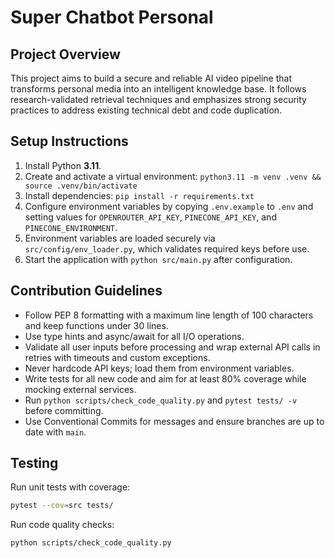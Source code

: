 # Super Chatbot Personal

## Project Overview
This project aims to build a secure and reliable AI video pipeline that transforms
personal media into an intelligent knowledge base. It follows research-validated
retrieval techniques and emphasizes strong security practices to address existing
technical debt and code duplication.

## Setup Instructions
1. Install Python **3.11**.
2. Create and activate a virtual environment:
   `python3.11 -m venv .venv && source .venv/bin/activate`
3. Install dependencies:
   `pip install -r requirements.txt`
4. Configure environment variables by copying `.env.example` to `.env` and
   setting values for `OPENROUTER_API_KEY`, `PINECONE_API_KEY`, and
   `PINECONE_ENVIRONMENT`.
5. Environment variables are loaded securely via `src/config/env_loader.py`,
   which validates required keys before use.
6. Start the application with `python src/main.py` after configuration.

## Contribution Guidelines
- Follow PEP 8 formatting with a maximum line length of 100 characters and keep
  functions under 30 lines.
- Use type hints and async/await for all I/O operations.
- Validate all user inputs before processing and wrap external API calls in
  retries with timeouts and custom exceptions.
- Never hardcode API keys; load them from environment variables.
- Write tests for all new code and aim for at least 80% coverage while mocking
  external services.
- Run `python scripts/check_code_quality.py` and `pytest tests/ -v` before
  committing.
- Use Conventional Commits for messages and ensure branches are up to date with
  `main`.

## Testing
Run unit tests with coverage:
```bash
pytest --cov=src tests/
```
Run code quality checks:
```bash
python scripts/check_code_quality.py
```
